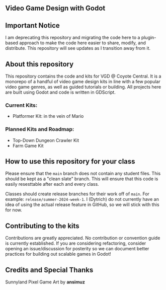 Video Game Design with Godot
---

## Important Notice
I am deprecating this repository and migrating the code here to a plugin-based approach
to make the code here easier to share, modify, and distribute. This repository will see
updates as I transition away from it.


## About this repository
This repository contains the code and kits for VGD @ Coyote Central. It is a
monorepo of a handful of video game design kits in line with a few popular video
game genres, as well as guided tutorials or building. All projects here are built
using Godot and code is written in GDScript.

### Current Kits:
- Platformer Kit: in the vein of Mario

### Planned Kits and Roadmap:
- Top-Down Dungeon Crawler Kit
- Farm Game Kit


## How to use this repository for your class
Please ensure that the `main` branch does not contain any student files. This
should be kept as a "clean slate" branch. This will ensure that this code is
easily resesttable after each and every class.

Classes should create release branches for their work off of `main`. For example:
`release/summer-2024-week-1`. I (Dytrich) do not currently have an idea of using
the actual release feature in GitHub, so we will stick with this for now.

## Contributing to the kits
Contributions are greatly appreciated. No contribution or convention guide is
currently established. If you are considering refactoring, consider opening
an issue/discussion for posterity so we can document better practices for
building out scalable games in Godot!


## Credits and Special Thanks
Sunnyland Pixel Game Art by **ansimuz**
